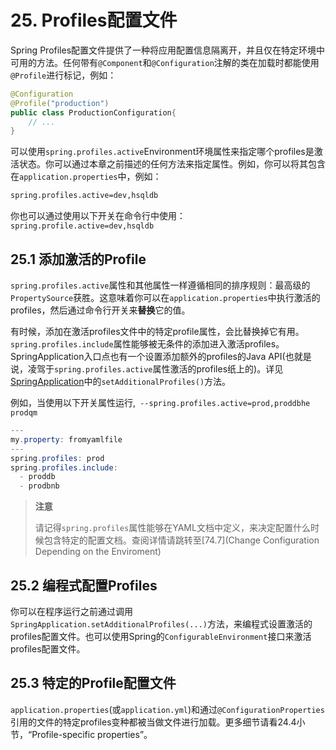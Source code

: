 # 25. Profiles配置文件

Spring Profiles配置文件提供了一种将应用配置信息隔离开，并且仅在特定环境中可用的方法。任何带有`@Component`和`@Configuration`注解的类在加载时都能使用`@Profile`进行标记，例如：

```java
@Configuration
@Profile("production")
public class ProductionConfiguration{
	// ...
}
```

可以使用`spring.profiles.active`Environment环境属性来指定哪个profiles是激活状态。你可以通过本章之前描述的任何方法来指定属性。例如，你可以将其包含在`application.properties`中，例如：

```bash
spring.profiles.active=dev,hsqldb
```

你也可以通过使用以下开关在命令行中使用：`spring.profile.active=dev,hsqldb`

## 25.1 添加激活的Profile

`spring.profiles.active`属性和其他属性一样遵循相同的排序规则：最高级的`PropertySource`获胜。这意味着你可以在`application.properties`中执行激活的profiles，然后通过命令行开关来**替换**它的值。

有时候，添加在激活profiles文件中的特定profile属性，会比替换掉它有用。`spring.profiles.include`属性能够被无条件的添加进入激活profiles。SpringApplication入口点也有一个设置添加额外的profiles的Java API(也就是说，凌驾于`spring.profiles.active`属性激活的profiles纸上的)。详见[SpringApplication](https://docs.spring.io/spring-boot/docs/2.0.0.RELEASE/api/org/springframework/boot/SpringApplication.html)中的`setAdditionalProfiles()`方法。

例如，当使用以下开关属性运行,` --spring.profiles.active=prod,proddbhe prodqm`

```java
---
my.property: fromyamlfile
---
spring.profiles: prod
spring.profiles.include:
  - proddb
  - prodbnb
```

> **注意**
> 
> 请记得`spring.profiles`属性能够在YAML文档中定义，来决定配置什么时候包含特定的配置文档。查阅详情请跳转至[74.7](Change Configuration Depending on the Enviroment)

## 25.2 编程式配置Profiles

你可以在程序运行之前通过调用`SpringApplication.setAdditionalProfiles(...)`方法，来编程式设置激活的profiles配置文件。也可以使用Spring的`ConfigurableEnvironment`接口来激活profiles配置文件。

## 25.3 特定的Profile配置文件

`application.properties`(或`application.yml`)和通过`@ConfigurationProperties`引用的文件的特定profiles变种都被当做文件进行加载。更多细节请看24.4小节，“Profile-specific properties”。